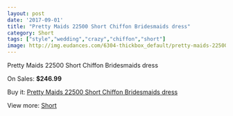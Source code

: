 ```yaml
---
layout: post
date: '2017-09-01'
title: "Pretty Maids 22500 Short Chiffon Bridesmaids dress"
category: Short
tags: ["style","wedding","crazy","chiffon","short"]
image: http://img.eudances.com/6304-thickbox_default/pretty-maids-22500-short-chiffon-bridesmaids-dress.jpg
---
```

Pretty Maids 22500 Short Chiffon Bridesmaids dress

On Sales: **$246.99**
<a href="https://www.eudances.com/en/short/2281-pretty-maids-22500-short-chiffon-bridesmaids-dress.html"><amp-img layout="responsive" width="600" height="600" src="//img.eudances.com/6304-thickbox_default/pretty-maids-22500-short-chiffon-bridesmaids-dress.jpg" alt="Pretty Maids 22500 Short Chiffon Bridesmaids dress 0" /></a>
<a href="https://www.eudances.com/en/short/2281-pretty-maids-22500-short-chiffon-bridesmaids-dress.html"><amp-img layout="responsive" width="600" height="600" src="//img.eudances.com/6306-thickbox_default/pretty-maids-22500-short-chiffon-bridesmaids-dress.jpg" alt="Pretty Maids 22500 Short Chiffon Bridesmaids dress 1" /></a>
<a href="https://www.eudances.com/en/short/2281-pretty-maids-22500-short-chiffon-bridesmaids-dress.html"><amp-img layout="responsive" width="600" height="600" src="//img.eudances.com/6305-thickbox_default/pretty-maids-22500-short-chiffon-bridesmaids-dress.jpg" alt="Pretty Maids 22500 Short Chiffon Bridesmaids dress 2" /></a>

Buy it: [Pretty Maids 22500 Short Chiffon Bridesmaids dress](https://www.eudances.com/en/short/2281-pretty-maids-22500-short-chiffon-bridesmaids-dress.html "Pretty Maids 22500 Short Chiffon Bridesmaids dress")

View more: [Short](https://www.eudances.com/en/25-short "Short")